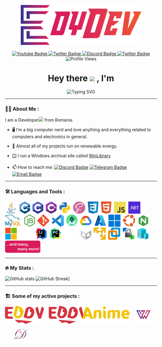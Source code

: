 <div id="header" align="center">
 
 <a href="https://edydev.com">
    <img src="https://raw.githubusercontent.com/EdyDeveloper/EdyDeveloper/main/Elements/EdyDev-Banner.png" alt="Personal Website" width="400"/>
  </a>
 
 <div id="badges">
  <br>
  
  <a href="https://www.youtube.com/@EdyDev">
    <img src="https://img.shields.io/badge/YouTube-red?style=for-the-badge&logo=youtube&logoColor=white" alt="Youtube Badge"/>
  </a>
  <a href="https://twitter.com/TheEdy76">
    <img src="https://img.shields.io/badge/Twitter-1e94d3?style=for-the-badge&logo=twitter&logoColor=white" alt="Twitter Badge"/>
  </a>
    <a href="https://discord.com/users/431047233757249537">
    <img src="https://img.shields.io/badge/Discord-gray?style=for-the-badge&logo=discord&logoColor=white" alt="Discord Badge"/>
  </a>
  <a href="https://t.me/EdyDev76">
    <img src="https://img.shields.io/badge/Telegram-blue?style=for-the-badge&logo=telegram&logoColor=white" alt="Twitter Badge"/>
  </a>
</div>
 
 <img src="https://komarev.com/ghpvc/?username=EdyDeveloper&style=flat-square&logo=appveyor&color=d91b5c" alt="Profile Views"/>
 
 <h1>
  Hey there
  <img src="https://media.giphy.com/media/hvRJCLFzcasrR4ia7z/giphy.gif" width="30px"/>
  , I'm
</h1>

   <img src="https://readme-typing-svg.demolab.com?font=Caveat&weight=700&size=50&duration=4000&pause=100&color=D91B5C&center=true&vCenter=true&repeat=false&width=435&lines=An+Aspiring+Developer;A+Professional+Dumbass;A+Cool+Person;EdyDev+-+I+do+stuff" alt="Typing SVG" /></a>
</div>

---

### :man_technologist: About Me :

I am a Developer<img src="https://media.giphy.com/media/WUlplcMpOCEmTGBtBW/giphy.gif" width="30"> from Romania.

- 🖥️ I’m a big computer nerd and love anything and everything related to computers and electronics in general.

- 🌱 Almost all of my projects run on renewable energy.

- 🪟 I run a Windows archival site called <a href = "https://winlibrary.net">WinLibrary</a>

- 📫:How to reach me: 
 [![Discord Badge](https://img.shields.io/badge/Discord-gray?style=flat&logo=discord&logoColor=white)](https://discord.com/users/431047233757249537)
 [![Telegram Badge](https://img.shields.io/badge/Telegram-blue?style=flat&logo=telegram&logoColor=white)](https://t.me/EdyDev76) <a href="mailto: contact@edydev.com">
    <img src="https://img.shields.io/badge/Email-red?style=flat&logo=gmail&logoColor=white" alt="Email Badge"/>
  </a>
  </a>
  
---
  
### :hammer_and_wrench: Languages and Tools :
 <div>
   <a href="https://dev.java/"><img src="https://raw.githubusercontent.com/EdyDeveloper/EdyDeveloper/main/Elements/java.png" title="Java" alt="Java" height="40"/></a>&nbsp; <!-- Java -->
   <a href="https://isocpp.org/"><img src="https://raw.githubusercontent.com/EdyDeveloper/EdyDeveloper/main/Elements/CPP.png" title="C++" alt="C++" height="40"/></a>&nbsp; <!-- C++ -->
  <a href="https://www.open-std.org/jtc1/sc22/wg14/"><img src="https://raw.githubusercontent.com/EdyDeveloper/EdyDeveloper/main/Elements/C.png" title="C" alt="C" height="40"/></a>&nbsp; <!-- C -->
  <a href="https://learn.microsoft.com/en-us/dotnet/csharp/"><img src="https://raw.githubusercontent.com/EdyDeveloper/EdyDeveloper/main/Elements/Csharp.png" title="C#" alt="C#" height="40"/></a>&nbsp; <!-- C# -->
  <a href="https://www.python.org/"><img src="https://raw.githubusercontent.com/EdyDeveloper/EdyDeveloper/main/Elements/python.webp" title="Python" alt="Python" height="40"/></a>&nbsp;  <!-- Python -->
  <a href="https://sass-lang.com/"><img src="https://raw.githubusercontent.com/EdyDeveloper/EdyDeveloper/main/Elements/sass.png" title="SASS" alt="SASS" height="40"/></a>&nbsp;  <!-- SASS -->
  <a href="https://www.w3.org/Style/CSS/"><img src="https://raw.githubusercontent.com/EdyDeveloper/EdyDeveloper/main/Elements/css3.png"  title="CSS" alt="CSS"  height="40"/></a>&nbsp;  <!-- CSS -->
  <a href="https://html.spec.whatwg.org/multipage/"><img src="https://raw.githubusercontent.com/EdyDeveloper/EdyDeveloper/main/Elements/html5.png" title="HTML" alt="HTML" height="40"/></a>&nbsp; <!-- HTML -->
  <a href="https://www.ecma-international.org/publications-and-standards/standards/ecma-262/"><img src="https://github.com/devicons/devicon/blob/master/icons/javascript/javascript-original.svg" title="JavaScript" alt="JavaScript" height="40"/></a>&nbsp; <!-- JS -->
  <a href="https://dotnet.microsoft.com/en-us/"><img src="https://raw.githubusercontent.com/EdyDeveloper/EdyDeveloper/main/Elements/dotnet7.png" title=".NET" alt=".NET" height="40"/></a>&nbsp; <!-- .NET -->
  <a href="https://www.mysql.com/"><img src="https://raw.githubusercontent.com/EdyDeveloper/EdyDeveloper/main/Elements/mysql.png" title="MySQL"  alt="MySQL" height="40"/></a>&nbsp; <!-- MySQL -->
  <a href="https://nodejs.org/"><img src="https://raw.githubusercontent.com/EdyDeveloper/EdyDeveloper/main/Elements/nodejs.png" title="NodeJS" alt="NodeJS" height="40"/></a>&nbsp; <!-- Node -->
  <a href="https://git-scm.com/"><img src="https://raw.githubusercontent.com/EdyDeveloper/EdyDeveloper/main/Elements/git.png" title="Git" alt="Git" width="40" height="40"/></a>&nbsp; <!-- Git -->
  <a href="https://code.visualstudio.com/"><img src="https://raw.githubusercontent.com/EdyDeveloper/EdyDeveloper/main/Elements/vscode.png" title="Visual Studio Code" alt="Visual Studio Code" height="40"/></a>&nbsp; <!-- VSCode -->
  <a href="https://developer.android.com/studio"><img src="https://raw.githubusercontent.com/EdyDeveloper/EdyDeveloper/main/Elements/android-studio.png" title="Android Studio" alt="Android Studio" height="40"/></a>&nbsp;  <!-- Android Studio -->
  <a href="https://cloud.google.com/"><img src="https://raw.githubusercontent.com/EdyDeveloper/EdyDeveloper/main/Elements/gcloud.png" title="Google Cloud" alt="Google Cloud" height="40"/></a>&nbsp;  <!-- Google Cloud -->
  <a href="https://azure.microsoft.com/"><img src="https://raw.githubusercontent.com/EdyDeveloper/EdyDeveloper/main/Elements/azure.png" title="Microsoft Azure" alt="Microsoft Azure" height="40"/></a>&nbsp;  <!-- Microsoft Azure -->
  <a href="https://windows.microsoft.com/"><img src="https://raw.githubusercontent.com/EdyDeveloper/EdyDeveloper/main/Elements/windows.png" title="Microsoft Windows" alt="Microsoft Windows" height="40"/></a>&nbsp;  <!-- Microsoft Windows -->
  <a href="https://ubuntu.com/"><img src="https://raw.githubusercontent.com/EdyDeveloper/EdyDeveloper/main/Elements/ubuntu.svg" title="Ubuntu" alt="Ubuntu" height="40"/></a>&nbsp;  <!-- Ubuntu -->
  <a href="https://www.nginx.com/"><img src="https://raw.githubusercontent.com/EdyDeveloper/EdyDeveloper/main/Elements/nginx.png" title="Nginx" alt="Nginx" height="40"/></a>&nbsp;  <!-- Nginx -->
  <a href="https://www.iis.net/"><img src="https://raw.githubusercontent.com/EdyDeveloper/EdyDeveloper/main/Elements/IIS.png" title="Microsoft IIS" alt="Microsoft IIS" height="40"/></a>&nbsp;  <!-- MS Internet Information Services -->
  <a href="https://www.jetbrains.com/idea/"><img src="https://raw.githubusercontent.com/EdyDeveloper/EdyDeveloper/main/Elements/intellij-idea.svg" title="IntelliJ IDEA" alt="IntelliJ IDEA" height="40"/></a>&nbsp;  <!-- IntelliJ IDEA -->
  <a href="https://www.jetbrains.com/pycharm/"><img src="https://raw.githubusercontent.com/EdyDeveloper/EdyDeveloper/main/Elements/pycharm.svg" title="PyCharm" alt="PyCharm" height="40"/></a>&nbsp;  <!-- PyCharm -->
  <a href="https://termius.com/"><img src="https://raw.githubusercontent.com/EdyDeveloper/EdyDeveloper/main/Elements/termius.svg" title="Termius" alt="Termius" height="40"/></a>&nbsp;  <!-- Termius -->
  <a href="https://unity.com/"><img src="https://raw.githubusercontent.com/EdyDeveloper/EdyDeveloper/main/Elements/unitynew.svg" title="Unity" alt="Unity" height="40"/></a>&nbsp;  <!-- Unity -->
  <a href="https://www.vmware.com/products/workstation-player.html"><img src="https://raw.githubusercontent.com/EdyDeveloper/EdyDeveloper/main/Elements/vmwareplayer.png" title="VMware Workstation Player" alt="VMware Workstation Player" height="40"/></a>&nbsp;  <!-- VMware Workstation Player -->
  <a href="https://www.vmware.com/products/workstation-pro.html"><img src="https://raw.githubusercontent.com/EdyDeveloper/EdyDeveloper/main/Elements/vmwareworkstation.png" title="VMware Workstation Pro" alt="VMware Workstation Pro" height="40"/></a>&nbsp;  <!-- VMware Workstation Pro -->
  <a href="https://winscp.net/"><img src="https://raw.githubusercontent.com/EdyDeveloper/EdyDeveloper/main/Elements/winscp.png" title="WinSCP" alt="WinSCP" height="40"/></a>&nbsp;  <!-- WinSCP -->
  <a href="https://learn.microsoft.com/en-us/virtualization/hyper-v-on-windows/about/"><img src="https://raw.githubusercontent.com/EdyDeveloper/EdyDeveloper/main/Elements/hyper-v.webp" title="Hyper-V" alt="Hyper-V" height="40"/></a>&nbsp;  <!-- Hyper-V -->
<img src="https://raw.githubusercontent.com/EdyDeveloper/EdyDeveloper/main/Elements/andmanymanymore.png" title="And More" alt="And many more!" height="40"/></a>&nbsp;
</div>
 
---

### 🔥 My Stats :


![GitHub stats](https://github-readme-stats.vercel.app/api?username=EdyDeveloper&show_icons=true&theme=radical)
![GitHub Streak](http://github-readme-streak-stats.herokuapp.com?user=EdyDeveloper&type=png&ring=D83B7D&background=141321&fire=F5D647&currStreakLabel=F5D647&currStreakNum=A9FEF7&sideNums=A9FEF7&sideLabels=F5D647&dates=A9FEF7)]

---

### 🏗️ Some of my active projects :

<div>
   <img src="https://raw.githubusercontent.com/EdyDeveloper/EdyDeveloper/main/Elements/EDDV.svg" title="EDDV" alt="EDDV" height="60"/>&nbsp;&nbsp;&nbsp;  <!-- EDDV -->
   <a href="https://anime.edydev.com/"><img src="https://raw.githubusercontent.com/EdyDeveloper/EdyDeveloper/main/Elements/EDDV%20Anime%20Banner.png" title="EDDV Anime" alt="EDDV Anime" height="60"/></a>&nbsp;&nbsp;&nbsp;  <!-- EDDV Anime -->
   <a href="https://winlibrary.net/"><img src="https://raw.githubusercontent.com/EdyDeveloper/EdyDeveloper/main/Elements/WinLibrary.png" title="WinLibrary" alt="WinLibrary" height="60"/></a>&nbsp;&nbsp;&nbsp;&nbsp;&nbsp;  <!-- WinLibrary -->
   <a href="https://daviddoci.com/"><img src="https://raw.githubusercontent.com/EdyDeveloper/EdyDeveloper/main/Elements/Logo-D%20Bubble.png" title="David Doci Website" alt="David Doci Website" height="60"/></a>&nbsp;&nbsp;&nbsp;  <!-- David Doci Website -->
 </div>
